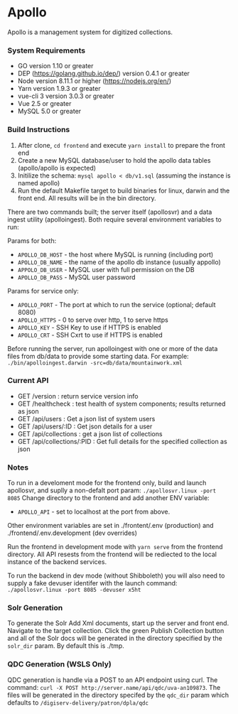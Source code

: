 # Apollo

Apollo is a management system for digitized collections.

### System Requirements
* GO version 1.10 or greater
* DEP (https://golang.github.io/dep/) version 0.4.1 or greater
* Node version 8.11.1 or higher (https://nodejs.org/en/)
* Yarn version 1.9.3 or greater 
* vue-cli 3 version 3.0.3 or greater
* Vue 2.5 or greater
* MySQL 5.0 or greater

### Build Instructions

1. After clone, `cd frontend` and execute `yarn install` to prepare the front end
2. Create a new MySQL database/user to hold the apollo data tables (apollo/apollo is expected)
3. Initilize the schema: `mysql apollo < db/v1.sql` (assuming the instance is named apollo)
4. Run the default Makefile target to build binaries for linux, darwin and the front end.  All results will be in the bin directory.

There are two commands built; the server itself (apollosvr) and a data ingest utility (apolloingest). Both require several environment variables to run:

Params for both:

* `APOLLO_DB_HOST` - the host where MySQL is running (including port)
* `APOLLO_DB_NAME` - the name of the apollo db instance (usually appollo)
* `APPOLO_DB_USER` - MySQL user with full permission on the DB 
* `APOLLO_DB_PASS` - MySQL user password

Params for service only:

* `APOLLO_PORT` - The port at which to run the service (optional; default 8080)
* `APOLLO_HTTPS` -  0 to serve over http, 1 to serve https 
* `APOLLO_KEY` - SSH Key to use if HTTPS is enabled
* `APOLLO_CRT` - SSH Cxrt to use if HTTPS is enabled

Before running the server, run apolloingest with one or more of the data files from db/data to provide some starting data. 
For example: `./bin/apolloingest.darwin -src=db/data/mountainwork.xml`

### Current API

* GET /version : return service version info
* GET /healthcheck : test health of system components; results returned as json
* GET /api/users : Get a json list of system users 
* GET /api/users/:ID : Get json details for a user
* GET /api/collections : get a json list of collections 
* GET /api/collections/:PID : Get full details for the specified collection as json 

### Notes

To run in a develoment mode for the frontend only, build and launch apollosvr, and suplly a non-defalt port param: `./apollosvr.linux -port 8085` 
Change directory to the frontend and add another ENV variable:

* `APOLLO_API` - set to localhost at the port from above.

Other environment variables are set in ./frontent/.env (production) and ./frontend/.env.development (dev overrides)

Run the frontend in development mode with `yarn serve` from the frontend directory. All API resests from the frontend will be rediected to the local instance of the backend services.

To run the backend in dev mode (without Shibboleth) you will also need to supply a fake devuser identifer with the launch command: `./apollosvr.linux -port 8085 -devuser x5ht`

### Solr Generation

To generate the Solr Add Xml documents, start up the server and front end. Navigate to the target collection. Click the green Publish Collection button and all of the Solr docs will be generated in the directory specified by the `solr_dir` param. By default this is ./tmp. 

### QDC Generation (WSLS Only)

QDC generation is handle via a POST to an API endpoint using curl. The command: `curl -X POST http://server.name/api/qdc/uva-an109873`. The files will be generated in the directory specifed by the `qdc_dir` param which defaults to `/digiserv-delivery/patron/dpla/qdc`


